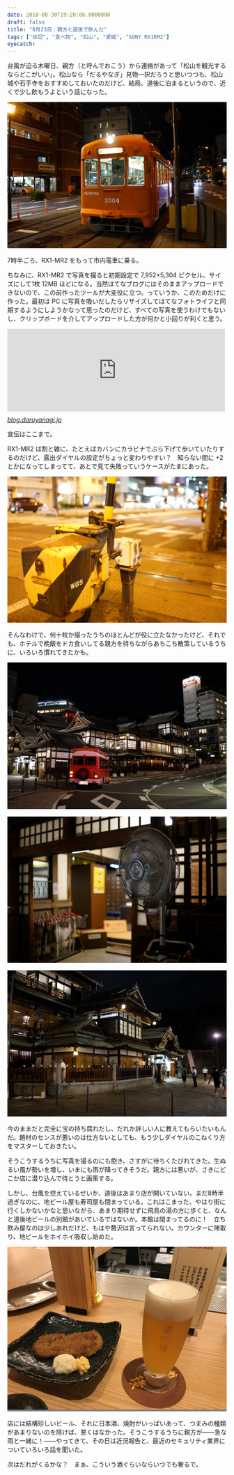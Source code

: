 ```yaml
---
date: 2018-08-30T19:20:06.0000000
draft: false
title: "8月23日：親方と道後で飲んだ"
tags: ["日記", "食べ物", "松山", "愛媛", "SONY RX1RM2"]
eyecatch: 
---
```

<p>台風が迫る木曜日、親方（と呼んでおこう）から連絡があって「松山を観光するならどこがいい」。松山なら「だるやなぎ」見物一択だろうと思いつつも、松山城や石手寺をおすすめしておいたのだけど、結局、道後に泊まるというので、近くで少し飲もうよという話になった。</p><p><span itemscope itemtype="http://schema.org/Photograph"><img src="20180830185808.png" alt="f:id:daruyanagi:20180830185808p:plain" title="f:id:daruyanagi:20180830185808p:plain" class="hatena-fotolife" itemprop="image"></span></p><p>7時半ごろ、RX1-MR2 をもって市内電車に乗る。</p><p>ちなみに、RX1-MR2 で写真を撮ると初期設定で 7,952×5,304 ピクセル、サイズにして1枚 12MB ほどになる。当然はてなブログにはそのままアップロードできないので、この前作ったツールが大変役に立つ。っていうか、このためだけに作った。最初は PC に写真を吸いだしたらリサイズしてはてなフォトライフと同期するようにしようかなって思ったのだけど、すべての写真を使うわけでもないし、クリップボードを介してアップロードした方が何かと小回りが利くと思う。</p><p><iframe src="https://hatenablog-parts.com/embed?url=https%3A%2F%2Fblog.daruyanagi.jp%2Fentry%2F2018%2F08%2F26%2F224927" title="「Amaguri」v1.0.0.0 - だるろぐ" class="embed-card embed-blogcard" scrolling="no" frameborder="0" style="display: block; width: 100%; height: 190px; max-width: 500px; margin: 10px 0px;"></iframe><cite class="hatena-citation"><a href="https://blog.daruyanagi.jp/entry/2018/08/26/224927">blog.daruyanagi.jp</a></cite></p><p>宣伝はここまで。</p><p>RX1-MR2 は割と雑に、たとえばカバンにカラビナでぶら下げて歩いていたりするのだけど、露出ダイヤルの設定がちょっと変わりやすい？　知らない間に +2 とかになってしまってて、あとで見て失敗っていうケースがたまにあった。</p><p><span itemscope itemtype="http://schema.org/Photograph"><img src="20180830190309.png" alt="f:id:daruyanagi:20180830190309p:plain" title="f:id:daruyanagi:20180830190309p:plain" class="hatena-fotolife" itemprop="image"></span></p><p>そんなわけで、何十枚か撮ったうちのほとんどが役に立たなかったけど、それでも、ホテルで晩飯をドカ食いしてる親方を待ちながらあちこち散策しているうちに、いろいろ慣れてきたかも。</p><p><span itemscope itemtype="http://schema.org/Photograph"><img src="20180830190708.png" alt="f:id:daruyanagi:20180830190708p:plain" title="f:id:daruyanagi:20180830190708p:plain" class="hatena-fotolife" itemprop="image"></span></p><p><span itemscope itemtype="http://schema.org/Photograph"><img src="20180830190725.png" alt="f:id:daruyanagi:20180830190725p:plain" title="f:id:daruyanagi:20180830190725p:plain" class="hatena-fotolife" itemprop="image"></span></p><p><span itemscope itemtype="http://schema.org/Photograph"><img src="20180830190755.png" alt="f:id:daruyanagi:20180830190755p:plain" title="f:id:daruyanagi:20180830190755p:plain" class="hatena-fotolife" itemprop="image"></span></p><p>今のままだと完全に宝の持ち腐れだし、だれか詳しい人に教えてもらいたいもんだ。題材のセンスが悪いのは仕方ないとしても、もう少しダイヤルのこねくり方をマスターしておきたい。</p><p>そうこうするうちに写真を撮るのにも飽き、さすがに待ちくたびれてきた。生ぬるい風が勢いを増し、いまにも雨が降ってきそうだ。親方には悪いが、さきにどこか店に潜り込んで待とうと画策する。</p><p>しかし、台風を控えているせいか、道後はあまり店が開いていない。まだ8時半過ぎなのに、地ビール屋も寿司屋も閉まっている。これはこまった、やはり街に行くしかないかなと思いながら、あまり期待せずに飛鳥の湯の方に歩くと、なんと道後地ビールの別館があいているではないか。本館は閉まってるのに！　立ち飲み屋なのは少しあれだけど、もはや贅沢は言ってられない。カウンターに陣取り、地ビールをホイホイ吸収し始めた。</p><p><span itemscope itemtype="http://schema.org/Photograph"><img src="20180830191205.png" alt="f:id:daruyanagi:20180830191205p:plain" title="f:id:daruyanagi:20180830191205p:plain" class="hatena-fotolife" itemprop="image"></span></p><p>店には結構珍しいビール、それに日本酒、焼酎がいっぱいあって、つまみの種類があまりないのを除けば、悪くはなかった。そうこうするうちに親方が――急な雨と一緒に！――やってきて、その日は近況報告と、最近のセキュリティ業界についていろいろ話を聞いた。</p><p>次はだれがくるかな？　まぁ、こういう酒ぐらいならいつでも奢るで。</p>
